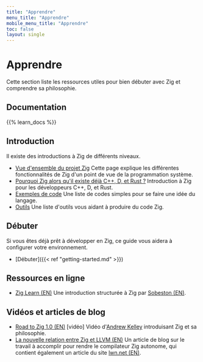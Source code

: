 ```yaml
---
title: "Apprendre"
menu_title: "Apprendre"
mobile_menu_title: "Apprendre"
toc: false
layout: single
---
```


# Apprendre
Cette section liste les ressources utiles pour bien débuter avec Zig et comprendre sa philosophie.

## Documentation
{{% learn_docs %}}

## Introduction
Il existe des introductions à Zig de différents niveaux.

- [Vue d'ensemble du projet Zig](overview/)
Cette page explique les différentes fonctionnalités de Zig d'un point de vue de la programmation système.
- [Pourquoi Zig alors qu'il existe déjà C++, D, et Rust ?](why_zig_rust_d_cpp/)
Introduction à Zig pour les développeurs C++, D, et Rust.
- [Exemples de code](samples/)
Une liste de codes simples pour se faire une idée du langage.
- [Outils](tools/)
Une liste d'outils vous aidant à produire du code Zig.


## Débuter
Si vous êtes déjà prêt à développer en Zig, ce guide vous aidera à configurer votre environnement.

- [Débuter]({{< ref "getting-started.md" >}})

## Ressources en ligne
- [Zig Learn (EN)](https://ziglearn.org)
Une introduction structurée à Zig par [Sobeston (EN)](https://github.com/sobeston).

## Vidéos et articles de blog
- [Road to Zig 1.0 (EN)](https://www.youtube.com/watch?v=Gv2I7qTux7g) [vidéo]
Vidéo d'[Andrew Kelley](https://andrewkelley.me) introduisant Zig et sa philosophie.
- [La nouvelle relation entre Zig et LLVM (EN)](https://kristoff.it/blog/zig-new-relationship-llvm/)
Un article de blog sur le travail à accomplir pour rendre le compilateur Zig autonome, qui contient également un article du site [lwn.net (EN)](https://lwn.net/Articles/833400/).
